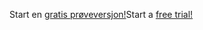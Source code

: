 <span data-ttu-id="4971d-101">Start en [gratis prøveversjon!](https://go.microsoft.com/fwlink/?linkid=847861)</span><span class="sxs-lookup"><span data-stu-id="4971d-101">Start a [free trial!](https://go.microsoft.com/fwlink/?linkid=847861)</span></span>
